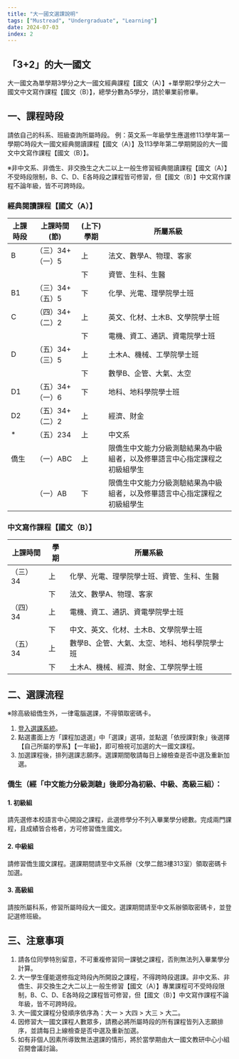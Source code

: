 ```yaml
---
title: "大一國文選課說明"
tags: ["Mustread", "Undergraduate", "Learning"]
date: 2024-07-03
index: 2
---
```


## 「3+2」的大一國文

大一國文為單學期3學分之大一國文經典課程【國文（A）】+單學期2學分之大一國文中文寫作課程【國文（B）】，總學分數為5學分，請於畢業前修畢。

## 一、課程時段

請依自己的科系、班級查詢所屬時段。
例：英文系一年級學生應選修113學年第一學期C時段大一國文經典閱讀課程【國文（A）】及113學年第二學期開設的大一國文中文寫作課程【國文（B）】。

※非中文系、非僑生、非交換生之大二以上一般生修習經典閱讀課程【國文（A）】不受時段限制，B、C、D、E各時段之課程皆可修習，但【國文（B）】中文寫作課程不論年級，皆不可跨時段。

### 經典閱讀課程【國文（A）】

|   上課時段  | 上課時間(節) | (上下)學期 | 所屬系級  |
| ------ | ---------------- | ---- | --------- |
| B     | （三）34+（一）5 | 上 | 法文、數學A、物理、客家 |
|     |     | 下 | 資管、生科、生醫 |
| B1    | （三）34+（五）5 | 下 | 化學、光電、理學院學士班 |
| C     | （四）34+（二）2 | 上 | 英文、化材、土木B、文學院學士班 |
|       || 下 | 電機、資工、通訊、資電院學士班 |
| D     | （五）34+（三）5 |上 | 土木A、機械、工學院學士班 |
|       | |下 | 數學B、企管、大氣、太空 |
| D1   |  （五）34+（一）6 |下 | 地科、地科學院學士班 |
| D2    | （五）34+（二）2 |上 | 經濟、財金 |
| *     | （五）234 |上 | 中文系 |
| 僑生 | （一）ABC |上 | 限僑生中文能力分級測驗結果為中級組者，以及修畢語言中心指定課程之初級組學生 |
|       | （一）AB |下 |限僑生中文能力分級測驗結果為中級組者，以及修畢語言中心指定課程之初級組學生 |

### 中文寫作課程【國文（B）】

| 上課時間 | 學期 | 所屬系級  |
| -------- | ---- | --------- |
| （三）34 | 上 | 化學、光電、理學院學士班、資管、生科、生醫 |
|       | 下 | 法文、數學A、物理、客家 |
| （四）34 | 上 | 電機、資工、通訊、資電學院學士班 |
|       | 下 | 中文、英文、化材、土木B、文學院學士班 |
| （五）34 | 上 | 數學B、企管、大氣、太空、地科、地科學院學士班 |
|       | 下 | 土木A、機械、經濟、財金、工學院學士班 |

## 二、選課流程

※除高級組僑生外，一律電腦選課，不得領取密碼卡。
1. [登入選課系統](https://cis.ncu.edu.tw/Course/main/news/announce)。
2. 點選畫面上方「課程加退選」中「選課」選項，並點選「依授課對象」後選擇【自己所屬的學系】【一年級】，即可檢視可加選的大一國文課程。
3. 加選課程後，排列選課志願序。選課期間敬請每日上線檢查是否中選及重新加選。

### 僑生（經「中文能力分級測驗」後即分為初級、中級、高級三組）：

#### 1. 初級組

請先選修本校語言中心開設之課程，此選修學分不列入畢業學分總數。完成兩門課程，且成績皆合格者，方可修習僑生國文。

#### 2. 中級組

請修習僑生國文課程。選課期間請至中文系辦（文學二館3樓313室）領取密碼卡加選。

#### 3. 高級組

請按所屬科系，修習所屬時段大一國文。選課期間請至中文系辦領取密碼卡，並登記選修班級。

## 三、注意事項

1. 請各位同學特別留意，不可重複修習同一課號之課程，否則無法列入畢業學分計算。
2. 大一學生僅能選修指定時段內所開設之課程，不得跨時段選課。非中文系、非僑生、非交換生之大二以上一般生修習【國文（A）】專業課程可不受時段限制，B、C、D、E各時段之課程皆可修習，但【國文（B）】中文寫作課程不論年級，皆不可跨時段。
3. 大一國文課程分發順序依序為：大一 > 大四 > 大三 > 大二。
4. 因修習大一國文課程人數眾多，請務必將所屬時段的所有課程皆列入志願排序，並請每日上線檢查是否中選及重新加選。
5. 如有非個人因素所導致無法選課的情形，將於當學期由大一國文教研中心小組召開會議討論。
